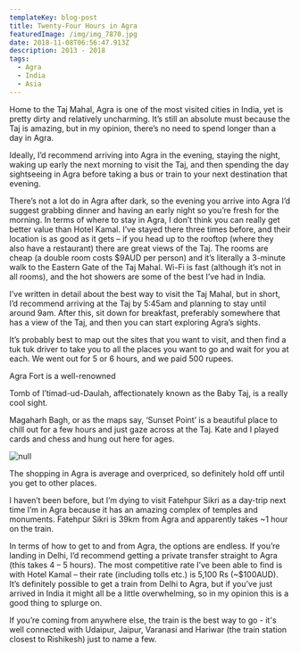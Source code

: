 ```yaml
---
templateKey: blog-post
title: Twenty-Four Hours in Agra
featuredImage: /img/img_7870.jpg
date: 2018-11-08T06:56:47.913Z
description: 2013 - 2018
tags:
  - Agra
  - India
  - Asia
---
```

Home to the Taj Mahal, Agra is one of the most visited cities in India, yet is pretty dirty and relatively uncharming. It’s still an absolute must because the Taj is amazing, but in my opinion, there’s no need to spend longer than a day in Agra. 

Ideally, I’d recommend arriving into Agra in the evening, staying the night, waking up early the next morning to visit the Taj, and then spending the day sightseeing in Agra before taking a bus or train to your next destination that evening. 

There’s not a lot do in Agra after dark, so the evening you arrive into Agra I’d suggest grabbing dinner and having an early night so you’re fresh for the morning. In terms of where to stay in Agra, I don’t think you can really get better value than Hotel Kamal. I’ve stayed there three times before, and their location is as good as it gets – if you head up to the rooftop (where they also have a restaurant) there are great views of the Taj. The rooms are cheap (a double room costs $9AUD per person) and it’s literally a 3-minute walk to the Eastern Gate of the Taj Mahal. Wi-Fi is fast (although it’s not in all rooms), and the hot showers are some of the best I’ve had in India. 

I’ve written in detail about the best way to visit the Taj Mahal, but in short, I’d recommend arriving at the Taj by 5:45am and planning to stay until around 9am. After this, sit down for breakfast, preferably somewhere that has a view of the Taj, and then you can start exploring Agra’s sights. 

It’s probably best to map out the sites that you want to visit, and then find a tuk tuk driver to take you to all the places you want to go and wait for you at each. We went out for 5 or 6 hours, and we paid 500 rupees.

Agra Fort is a well-renowned 

Tomb of I’timad-ud-Daulah, affectionately known as the Baby Taj, is a really cool sight.

Magaharh Bagh, or as the maps say, ‘Sunset Point’ is a beautiful place to chill out for a few hours and just gaze across at the Taj. Kate and I played cards and chess and hung out here for ages.

![null](/img/img_7870.jpg)

The shopping in Agra is average and overpriced, so definitely hold off until you get to other places.

I haven’t been before, but I’m dying to visit Fatehpur Sikri as a day-trip next time I’m in Agra because it has an amazing complex of temples and monuments. Fatehpur Sikri is 39km from Agra and apparently takes ~1 hour on the train.

In terms of how to get to and from Agra, the options are endless. If you’re landing in Delhi, I’d recommend getting a private transfer straight to Agra (this takes 4 – 5 hours). The most competitive rate I’ve been able to find is with Hotel Kamal – their rate (including tolls etc.) is 5,100 Rs (~$100AUD). It’s definitely possible to get a train from Delhi to Agra, but if you’ve just arrived in India it might all be a little overwhelming, so in my opinion this is a good thing to splurge on.

If you’re coming from anywhere else, the train is the best way to go - it's well connected with Udaipur, Jaipur, Varanasi and Hariwar (the train station closest to Rishikesh) just to name a few.
